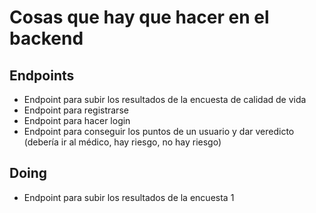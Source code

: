# Cosas que hay que hacer en el backend

## Endpoints

- Endpoint para subir los resultados de la encuesta de calidad de vida
- Endpoint para registrarse
- Endpoint para hacer login
- Endpoint para conseguir los puntos de un usuario y dar veredicto (debería ir al médico, hay riesgo, no hay riesgo)

## Doing

- Endpoint para subir los resultados de la encuesta 1 